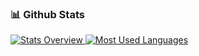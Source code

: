 ### 📊 Github Stats
<a href='https://github.com/rahul-jha98/github-stats-transparent'>
  
![Stats Overview](https://raw.githubusercontent.com/threej-in/github-stats-transparent/output/generated/overview.svg)
![Most Used Languages](https://raw.githubusercontent.com/threej-in/github-stats-transparent/output/generated/languages.svg)

</a>
